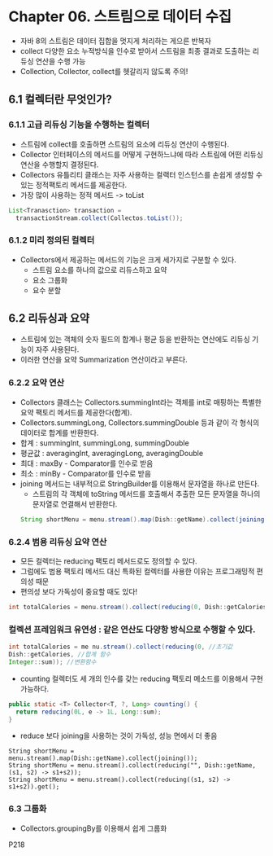 # Chapter 06. 스트림으로 데이터 수집 

- 자바 8의 스트림은 데이터 집합을 멋지게 처리하는 게으른 반복자
- collect 다양한 요소 누적방식을 인수로 받아서 스트림을 최종 결과로 도출하는 리듀싱 연산을 수행 가능
- Collection, Collector, collect를 헷갈리지 않도록 주의!

## 6.1 컬렉터란 무엇인가?

### 6.1.1 고급 리듀싱 기능을 수행하는 컬렉터

- 스트림에 collect를 호출하면 스트림의 요소에 리듀싱 연산이 수행된다.
- Collector 인터페이스의 메서드를 어떻게 구현하느냐에 따라 스트림에 어떤 리듀싱 연산을 수행할지 결정된다.
- Collectors 유틀리티 클래스는 자주 사용하는 컬랙터 인스턴스를 손쉽게 생성할 수 있는 정적팩토리 메서드를 제공한다. 
- 가장 많이 사용하는 정적 메서드 -> toList
```java
List<Tranasction> transaction = 
  transactionStream.collect(Collectos.toList());
```

### 6.1.2 미리 정의된 컬렉터 

- Collectors에서 제공하는 메서드의 기능은 크게 세가지로 구분할 수 있다.
  - 스트림 요소를 하나의 값으로 리듀스하고 요약
  - 요소 그룹화
  - 요수 분할

## 6.2 리듀싱과 요약

- 스트림에 있는 객체의 숫자 필드의 합계나 평균 등을 반환하는 연산에도 리듀싱 기능이 자주 사용된다.
- 이러한 연산을 요약 Summarization 연산이라고 부른다.

### 6.2.2 요약 연산

- Collectors 클래스는 Collectors.summingInt라는 객체를 int로 매핑하는 특별한 요약 팩토리 메서드를 제공한다(합계).
- Collectors.summingLong, Collectors.summingDouble 등과 같이 각 형식의 데이터로 합계를 반환한다.
- 합계 : summingInt, summingLong, summingDouble
- 평균값 : averagingInt, averagingLong, averagingDouble
- 최대 : maxBy - Comparator를 인수로 받음
- 최소 : minBy - Comparator를 인수로 받음
- joining 메서드는 내부적으로 StringBuilder를 이용해서 문자열을 하나로 만든다.
  - 스트림의 각 객체에 toString 메서드를 호출해서 추출한 모든 문자열을 하나의 문자열로 연결해서 반환한다.
  ```java
  String shortMenu = menu.stream().map(Dish::getName).collect(joining());
  ```



### 6.2.4 범용 리듀싱 요약 연산

- 모든 컬렉터는 reducing 팩토리 메서드로도 정의할 수 있다.
- 그럼에도 범용 팩토리 메서드 대신 특화된 컬렉터를 사용한 이유는 프로그래밍적 편의성 때문
- 편의성 보다 가독성이 중요할 때도 있다!

```java
int totalCalories = menu.stream().collect(reducing(0, Dish::getCalories, (i,j) -> i+j));
```


### 컬렉션 프레임워크 유연성 : 같은 연산도 다양항 방식으로 수행할 수 있다.

```java 
int totalCalories = me nu.stream().collect(reducing(0, //초기값
Dish::getCalories, //합계 함수
Integer::sum)); //변환함수 
```

- counting 컬렉터도 세 개의 인수를 갖는 reducing 팩토리 메소드를 이용해서 구현 가능하다.

```java
public static <T> Collector<T, ?, Long> counting() {
  return reducing(0L, e -> 1L, Long::sum); 
}
```

- reduce 보다 joining을 사용하는 것이 가독성, 성능 면에서 더 좋음
```
String shortMenu = menu.stream().map(Dish::getName).collect(joining());
String shortMenu = menu.stream().collect(reducing("", Dish::getName, (s1, s2) -> s1+s2));
String shortMenu = menu.stream().collect(reducing((s1, s2) -> s1+s2)).get();
```

### 6.3 그룹화 

- Collectors.groupingBy를 이용해서 쉽게 그룹화 

P218



